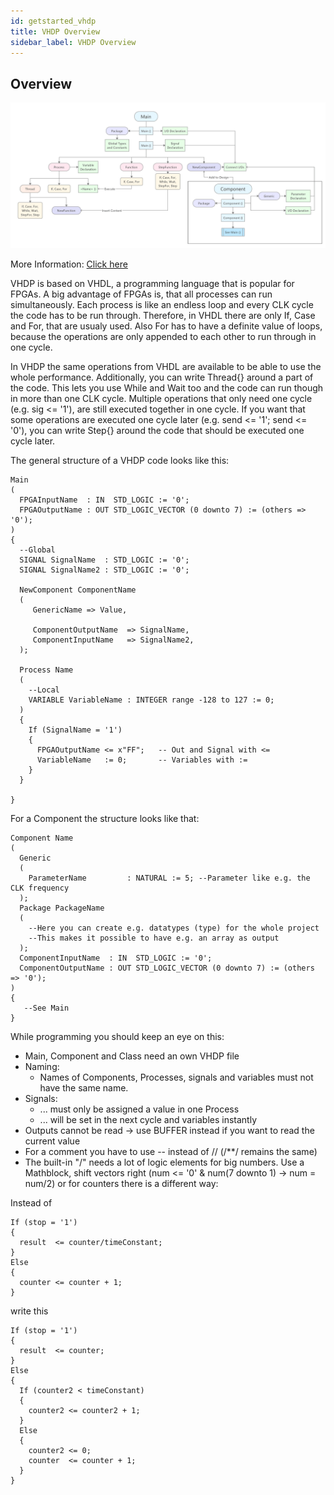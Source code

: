 ```yaml
---
id: getstarted_vhdp
title: VHDP Overview
sidebar_label: VHDP Overview
---
```


## Overview
![VHDP Overview](assets/getstarted/Diagram.jpg)

More Information: [Click here](/download/VHDP_Overview.pdf)<br>

VHDP is based on VHDL, a programming language that is popular for FPGAs. A big advantage of FPGAs is, that all processes can run simultaneously. Each process is like an endless loop and every CLK cycle the code has to be run through. Therefore, in VHDL there are only If, Case and For, that are usualy used. Also For has to have a definite value of loops, because the operations are only appended to each other to run through in one cycle.

In VHDP the same operations from VHDL are available to be able to use the whole performance. Additionally, you can write Thread{} around a part of the code. This lets you use While and Wait too and the code can run though in more than one CLK cycle. Multiple operations that only need one cycle (e.g. sig <= '1'), are still executed together in one cycle. If you want that some operations are executed one cycle later (e.g. send <= '1'; send <= '0'), you can write Step{} around the code that should be executed one cycle later.

The general structure of a VHDP code looks like this:

```vhdp
Main
(
  FPGAInputName  : IN  STD_LOGIC := '0';
  FPGAOutputName : OUT STD_LOGIC_VECTOR (0 downto 7) := (others => '0');
)
{
  --Global
  SIGNAL SignalName  : STD_LOGIC := '0';
  SIGNAL SignalName2 : STD_LOGIC := '0';

  NewComponent ComponentName
  (
     GenericName => Value,

     ComponentOutputName  => SignalName,
     ComponentInputName   => SignalName2,
  );

  Process Name
  (
    --Local
    VARIABLE VariableName : INTEGER range -128 to 127 := 0;
  )
  {
    If (SignalName = '1')
    {
      FPGAOutputName <= x"FF";   -- Out and Signal with <=
      VariableName   := 0;       -- Variables with :=
    }
  }

}
```

For a Component the structure looks like that:

```vhdp
Component Name
(
  Generic
  (
    ParameterName         : NATURAL := 5; --Parameter like e.g. the CLK frequency
  );
  Package PackageName
  (
    --Here you can create e.g. datatypes (type) for the whole project
    --This makes it possible to have e.g. an array as output
  );
  ComponentInputName  : IN  STD_LOGIC := '0';
  ComponentOutputName : OUT STD_LOGIC_VECTOR (0 downto 7) := (others => '0');
)
{
   --See Main
}
```

While programming you should keep an eye on this:
- Main, Component and Class need an own VHDP file
- Naming:
  - Names of Components, Processes, signals and variables must not have the same name.
- Signals:
  - ... must only be assigned a value in one Process
  - ... will be set in the next cycle and variables instantly
- Outputs cannot be read -> use BUFFER instead if you want to read the current value
- For a comment you have to use -- instead of // (/**/ remains the same)
- The built-in "/" needs a lot of logic elements for big numbers. Use a Mathblock, shift vectors right (num <= '0' & num(7 downto 1) -> num = num/2) or for counters there is a different way:

Instead of
```vhdp
If (stop = '1')
{
  result  <= counter/timeConstant;
}
Else
{
  counter <= counter + 1;
}
```
write this
```vhdp
If (stop = '1')
{
  result  <= counter;
}
Else
{
  If (counter2 < timeConstant)
  {
    counter2 <= counter2 + 1;
  }
  Else
  {
    counter2 <= 0;
    counter  <= counter + 1;
  }
}
```
